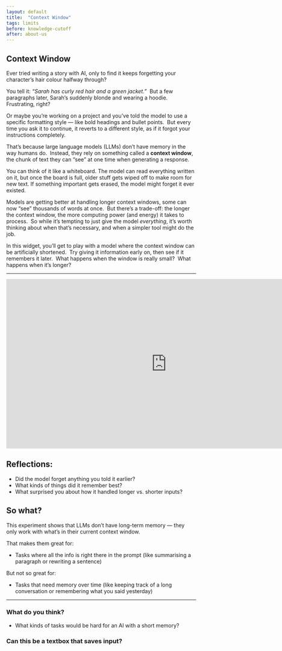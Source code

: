 ```yaml
---
layout: default
title:  "Context Window"
tags: limits
before: knowledge-cutoff
after: about-us
---
```


## Context Window

Ever tried writing a story with AI, only to find it keeps forgetting your character’s hair colour halfway through?

You tell it: *“Sarah has curly red hair and a green jacket.”*  
But a few paragraphs later, Sarah’s suddenly blonde and wearing a hoodie.  
Frustrating, right?

Or maybe you’re working on a project and you’ve told the model to use a specific formatting style — like bold headings and bullet points.  
But every time you ask it to continue, it reverts to a different style, as if it forgot your instructions completely.

That’s because large language models (LLMs) don’t have memory in the way humans do.  
Instead, they rely on something called a **context window**, the chunk of text they can “see” at one time when generating a response.

You can think of it like a whiteboard. The model can read everything written on it, but once the board is full, older stuff gets wiped off to make room for new text. If something important gets erased, the model might forget it ever existed.

Models are getting better at handling longer context windows, some can now “see” thousands of words at once.  
But there’s a trade-off: the longer the context window, the more computing power (and energy) it takes to process.  
So while it’s tempting to just give the model *everything*, it’s worth thinking about when that’s necessary, and when a simpler tool might do the job.

In this widget, you’ll get to play with a model where the context window can be artificially shortened.  
Try giving it information early on, then see if it remembers it later.  
What happens when the window is really small?  
What happens when it’s longer?

---

<iframe
	src="https://willsh1997-context-window-poc.hf.space"
	frameborder="0"
	width="850"
	height="450"
></iframe>

## Reflections:

- Did the model forget anything you told it earlier?
- What kinds of things did it remember best?
- What surprised you about how it handled longer vs. shorter inputs?

## So what?

This experiment shows that LLMs don’t have long-term memory — they only work with what’s in their current context window.

That makes them great for:
- Tasks where all the info is right there in the prompt (like summarising a paragraph or rewriting a sentence)

But not so great for:
- Tasks that need memory over time (like keeping track of a long conversation or remembering what you said yesterday)

---

### What do you think?

- What kinds of tasks would be hard for an AI with a short memory?

### Can this be a textbox that saves input? 

